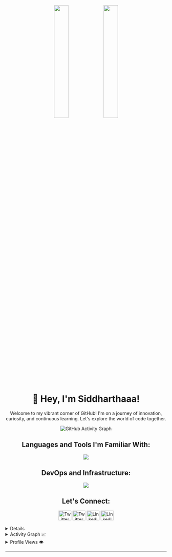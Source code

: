 <!-- Banner -->
<p align="center">
  <img src="https://user-images.githubusercontent.com/65187002/144930161-2f783401-8d27-4fdf-a2f7-cc0ba32f1f1f.gif" width="30%">
  <img src="https://user-images.githubusercontent.com/65187002/144930161-2f783401-8d27-4fdf-a2f7-cc0ba32f1f1f.gif" width="30%">
</p>

<!-- Profile Name and Introduction -->
<h1 align="center">👋 Hey, I'm Siddharthaaa!</h1>
<p align="center">
  Welcome to my vibrant corner of GitHub! I'm on a journey of innovation, curiosity, and continuous learning. Let's explore the world of code together.
</p>



<!-- Dynamic Graph -->
<p align="center">
  <img src="https://activity-graph.herokuapp.com/graph?username=Siddharthaaa21&theme=react-dark&bg_color=20232a&hide_border=true" alt="GitHub Activity Graph">
</p>

<!-- Skills -->
<h2 align="center">Languages and Tools I'm Familiar With:</h2>
<p align="center">
  <a href="https://skillicons.dev">
    <img src="https://skillicons.dev/icons?i=java,js,html,css,react,rust,c,python,mysql,flutter" />
  </a>
</p>

<!-- DevOps Tools -->
<h2 align="center">DevOps and Infrastructure:</h2>
<p align="center">
  <a href="https://skillicons.dev">
    <img src="https://skillicons.dev/icons?i=git,kubernetes,docker,linux,grafana,jenkins,maven,aws,vim" />
  </a>
</p>

<!-- Spongebob GIF 
<p align="center">
  <img src="https://c.tenor.com/enLBClxEcWMAAAAC/spongebob-technology.gif" width="80%" alt="Spongebob Technology">
</p>-->

<!-- Social Links -->
<h2 align="center">Let's Connect:</h2>
<p align="center">
  <a href="https://twitter.com/Siddharthaaa21" target="_blank"><img src="https://skillicons.dev/icons?i=twitter"  alt="Twitter" height="30" width="40"></a>
    <a href="https://www.instagram.com/_siddhartha_arora/?next=%2F" target="_blank"><img src="https://skillicons.dev/icons?i=instagram"  alt="Twitter" height="30" width="40"></a>
  <a href="https://www.linkedin.com/in/siddhartha-arora-0a94b022b" target="_blank"><img src="https://skillicons.dev/icons?i=linkedin"  alt="LinkedIn" height="30" width="40"></a>
  <a href="https://www.leetcode.com/siddharthaaa21" target="_blank"><img src="https://skillicons.dev/icons?i=leetcode"  alt="LinkedIn" height="30" width="40"> <a/>
</p>
<!-- GitHub Stats -->
<details>
  <summary>GitHub Profile Stats 💻</summary>
  <br/>
  <a href="https://github.com/anuraghazra/github-readme-stats">
    <img alt="Your GitHub Stats" src="https://github-readme-stats.vercel.app/api/?username=Siddharthaaa21&show_icons=true&count_private=true&theme=dark&hide_border=true&bg_color=000&title_color=00E676&icon_color=00E676" height="192px"/>
  </a>
  <a href="https://github.com/anuraghazra/github-readme-stats">
    <img alt="Your Top Languages" src="https://github-readme-stats.vercel.app/api/top-langs/?username=Siddharthaaa21&langs_count=8&layout=compact&theme=dark&hide_border=true&bg_color=000&title_color=00E676&icon_color=00E676&hide=Jupyter%20Notebook" height="192px"/>
  </a>
  <br/>
</details>

<!-- Activity Graph -->
<details>
  <summary>Activity Graph 📈</summary>
  <br/>
  <a href="https://github.com/ashutosh00710/github-readme-activity-graph">
   <img alt="Your Activity Graph" src="https://github-readme-activity-graph.vercel.app/graph?username=Siddharthaaa21&bg_color=000&color=ffffff&line=04e61b&point=403d3d&area=true&hide_border=true">
  </a>
  <!-- Profile Views and GitHub Streak --><a>
  <img src="https://github-readme-streak-stats.herokuapp.com/?user=Siddharthaaa21&theme=cobalt" width="350"></a>
</details>

<!-- Profile Views -->
<details>
  <summary>Profile Views 👁️</summary>
  <br/>
  <img src="https://komarev.com/ghpvc/?username=Siddharthaaa21&label=PROFILE+VIEWS&style=for-the-badge&color=brightgreen">
</details>

<!-- Twitter Follow Badge 
<p align="center">
  <a href="https://twitter.com/SiddharthaAror9" target="_blank">
    <img src="https://img.shields.io/twitter/follow/siddharthaaror9?logo=twitter&style=for-the-badge" alt="Twitter Follow">
  </a>
</p>-->

<!-- Horizontal Line -->
<hr>
